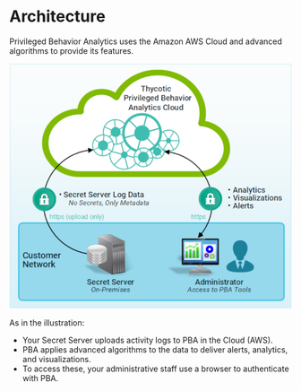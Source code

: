 ﻿[title]: # (Architecture)
[tags]: # (Privileged Behavior Analytics,PBA,Overview,Architecture,Metadata)
[priority]: # (2010)

# Architecture

Privileged Behavior Analytics uses the Amazon AWS Cloud and advanced algorithms to provide its features.

![Thycotic Privileged Behavior Analytics Cloud](images/architecture-simple.png)  

As in the illustration:

* Your Secret Server uploads activity logs to PBA in the Cloud (AWS).
* PBA applies advanced algorithms to the data to deliver alerts, analytics, and visualizations.
* To access these, your administrative staff use a browser to authenticate with PBA.
